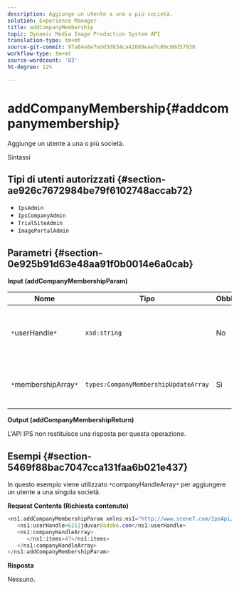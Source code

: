 ```yaml
---
description: Aggiunge un utente a una o più società.
solution: Experience Manager
title: addCompanyMembership
topic: Dynamic Media Image Production System API
translation-type: tm+mt
source-git-commit: 97a84e8e7edd3d834ca42069eae7c09c00d57938
workflow-type: tm+mt
source-wordcount: '83'
ht-degree: 12%

---
```



# addCompanyMembership{#addcompanymembership}

Aggiunge un utente a una o più società.

Sintassi

## Tipi di utenti autorizzati {#section-ae926c7672984be79f6102748accab72}

* `IpsAdmin`
* `IpsCompanyAdmin`
* `TrialSiteAdmin`
* `ImagePortalAdmin`

## Parametri {#section-0e925b91d63e48aa91f0b0014e6a0cab}

**Input (addCompanyMembershipParam)**

| Nome | Tipo | Obbligatorio | Descrizione |
|---|---|---|---|
| `*`userHandle`*` | `xsd:string` | No | L’handle per l’utente di cui si desidera aggiungere l’iscrizione. |
| `*`membershipArray`*` | `types:CompanyMembershipUpdateArray` | Sì | Un array di società a cui si sta aggiungendo l&#39;utente. |

**Output (addCompanyMembershipReturn)**

L&#39;API IPS non restituisce una risposta per questa operazione.

## Esempi {#section-5469f88bac7047cca131faa6b021e437}

In questo esempio viene utilizzato `*`companyHandleArray`*` per aggiungere un utente a una singola società.

**Request Contents (Richiesta contenuto)**

```java
<ns1:addCompanyMembershipParam xmlns:ns1="http://www.scene7.com/IpsApi/xsd">
   <ns1:userHandle>621|jduvar@adobe.com</ns1:userHandle>
   <ns1:companyHandleArray>
      </ns1:items>47</ns1:items>
   </ns1:companyHandleArray>
</ns1:addCompanyMembershipParam>
```

**Risposta**

Nessuno.
